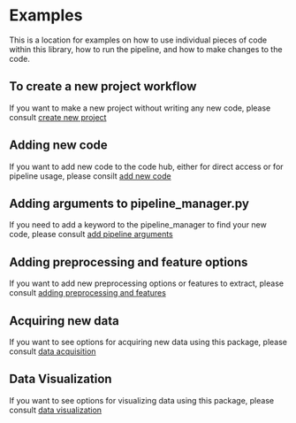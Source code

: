 # Examples

This is a location for examples on how to use individual pieces of code within this library, how to run the pipeline, and how to make changes to the code.

## To create a new project workflow

If you want to make a new project without writing any new code, please consult [create new project](create_new_project/)

## Adding new code

If you want to add new code to the code hub, either for direct access or for pipeline usage, please consilt [add new code](add_new_code/)

## Adding arguments to pipeline_manager.py

If you need to add a keyword to the pipeline_manager to find your new code, please consult [add pipeline arguments](add_pipeline_arguments/)

## Adding preprocessing and feature options

If you want to add new preprocessing options or features to extract, please consult [adding preprocessing and features](adding_preprocessing_and_features/)

## Acquiring new data

If you want to see options for acquiring new data using this package, please consult [data acquisition](data_acquisition/)

## Data Visualization

If you want to see options for visualizing data using this package, please consult [data visualization](data_visualization/)
